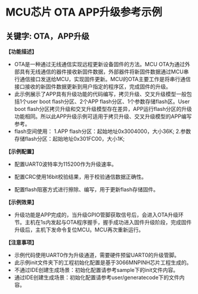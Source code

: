 # MCU芯片 OTA APP升级参考示例
## 关键字: OTA，APP升级

**【功能描述】**
+ OTA是一种通过无线通信实现远程更新设备固件的方法。MCU OTA为通过外部具有无线通信的器件接收新固件数据，外部器件将新固件数据通过MCU串行通信接口发送给MCU，实现固件更新。MCU的OTA主要工作是将串行通信接口接收的新固件数据更新到用户指定的程序区，完成固件的升级。
+ 此示例展示了APP具有升级功能的代码编写，拷贝升级、交叉升级模型一般包括1个user boot flash分区、2个APP flash分区、1个参数存储flash区。User boot flash分区拷贝升级和交叉升级模型存在差异，APP运行flash分区的升级功能相同。所以此APP升级示例可适用于拷贝升级、交叉升级模型的APP编写参考。
+ flash空间使用：
   1.APP flash分区：起始地址0x3004000，大小36K;
   2.参数存储flash分区：起始地址0x301FC00，大小1K;

**【示例配置】**
+ 配置UART0波特率为115200作为升级速率。

+ 配置CRC使用16bit校验结果，用于校验通信数据正确性。

+ 配置flash阻塞方式进行擦除、编写，用于更新flash存储固件。


**【示例效果】**
+ 升级功能是APP完成的，当升级GPIO管脚获取信号后，会进入OTA升级环节。主机在1s内发起与OTA程序握手，握手成功进入固件升级阶段，完成固件升级后，主机下发命令复位MCU。MCU再次重新运行。

**【注意事项】**
+ 示例代码使用UART0作为升级通道，需要硬件预留UART0的升级管脚。
+ 此示例init文件夹下的工程初始化配置是基于3066MNPINH芯片工程生成的。
+ 不通过IDE创建生成场景：初始化配置请参考sample下的init文件内容。
+ 通过IDE创建生成场景：初始化配置请参考user/generatecode下的文件内容。